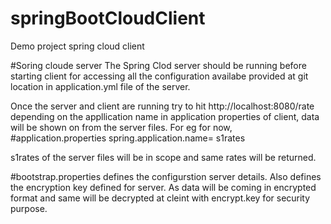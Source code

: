 # springBootCloudClient
Demo project spring  cloud client

#Soring cloude server 
The Spring Clod server should be running before starting client for accessing all the configuration availabe provided 
at git location in application.yml file of the server.

Once the server and client are running try to hit http://localhost:8080/rate
depending on the appllication name in application properties of client, data will be shown on from the server files.
For eg for now,
#application.properties
spring.application.name= s1rates

s1rates of the server files will be in scope and same rates will be returned.

#bootstrap.properties 
defines the configurstion server details.
Also defines the encryption key defined for server. As data will be coming in encrypted format and same will be decrypted at cleint with 
encrypt.key for security purpose.






